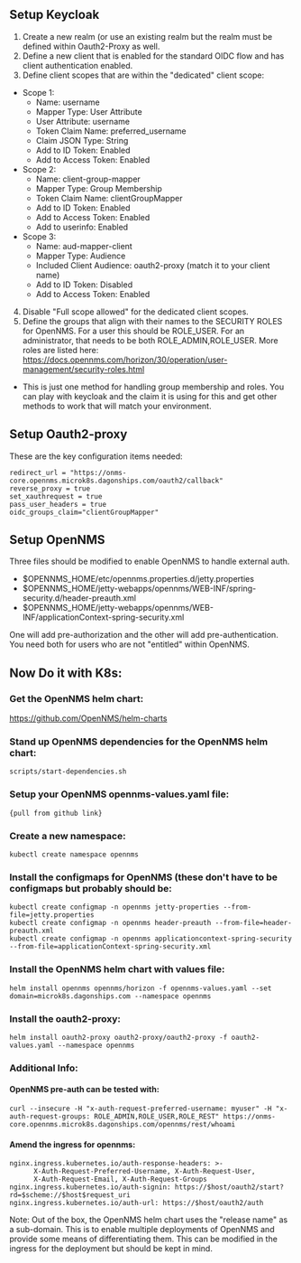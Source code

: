 ## Setup Keycloak
 1. Create a new realm (or use an existing realm but the realm must be defined within Oauth2-Proxy as well.
 2. Define a new client that is enabled for the standard OIDC flow and has client authentication enabled.
 3. Define client scopes that are within the "dedicated" client scope: 
   - Scope 1:
     - Name: username
     - Mapper Type: User Attribute
     - User Attribute: username
     - Token Claim Name: preferred_username
     - Claim JSON Type: String
     - Add to ID Token: Enabled
     - Add to Access Token: Enabled
   - Scope 2:
     - Name: client-group-mapper
     - Mapper Type: Group Membership
     - Token Claim Name: clientGroupMapper
     - Add to ID Token: Enabled
     - Add to Access Token: Enabled
     - Add to userinfo: Enabled
   - Scope 3:
     - Name: aud-mapper-client
     - Mapper Type: Audience
     - Included Client Audience: oauth2-proxy (match it to your client name)
     - Add to ID Token: Disabled
     - Add to Access Token: Enabled
 4. Disable "Full scope allowed" for the dedicated client scopes.
 5. Define the groups that align with their names to the SECURITY ROLES for OpenNMS.  For a user this should be ROLE_USER.  For an administrator, that needs to be both ROLE_ADMIN,ROLE_USER.  More roles are listed here: https://docs.opennms.com/horizon/30/operation/user-management/security-roles.html
   - This is just one method for handling group membership and roles.  You can play with keycloak and the claim it is using for this and get other methods to work that will match your environment.

## Setup Oauth2-proxy
These are the key configuration items needed:
    	
    redirect_url = "https://onms-core.opennms.microk8s.dagonships.com/oauth2/callback"
    reverse_proxy = true
    set_xauthrequest = true
    pass_user_headers = true
    oidc_groups_claim="clientGroupMapper"

## Setup OpenNMS
Three files should be modified to enable OpenNMS to handle external auth.

 - $OPENNMS_HOME/etc/opennms.properties.d/jetty.properties
 - $OPENNMS_HOME/jetty-webapps/opennms/WEB-INF/spring-security.d/header-preauth.xml
 - $OPENNMS_HOME/jetty-webapps/opennms/WEB-INF/applicationContext-spring-security.xml

One will add pre-authorization and the other will add pre-authentication.  You need both for users who are not "entitled" within OpenNMS.

## Now Do it with K8s:
	
### Get the OpenNMS helm chart:
https://github.com/OpenNMS/helm-charts
### Stand up OpenNMS dependencies for the OpenNMS helm chart:
	scripts/start-dependencies.sh
### Setup your OpenNMS opennms-values.yaml file:
	{pull from github link}
### Create a new namespace:
	kubectl create namespace opennms
### Install the configmaps for OpenNMS (these don't have to be configmaps but probably should be:
	kubectl create configmap -n opennms jetty-properties --from-file=jetty.properties
	kubectl create configmap -n opennms header-preauth --from-file=header-preauth.xml
	kubectl create configmap -n opennms applicationcontext-spring-security --from-file=applicationContext-spring-security.xml
### Install the OpenNMS helm chart with values file:
	helm install opennms opennms/horizon -f opennms-values.yaml --set domain=microk8s.dagonships.com --namespace opennms
### Install the oauth2-proxy:
	helm install oauth2-proxy oauth2-proxy/oauth2-proxy -f oauth2-values.yaml --namespace opennms
### Additional Info:
#### OpenNMS pre-auth can be tested with:

    curl --insecure -H "x-auth-request-preferred-username: myuser" -H "x-auth-request-groups: ROLE_ADMIN,ROLE_USER,ROLE_REST" https://onms-core.opennms.microk8s.dagonships.com/opennms/rest/whoami

#### Amend the ingress for opennms:
	nginx.ingress.kubernetes.io/auth-response-headers: >-
          X-Auth-Request-Preferred-Username, X-Auth-Request-User,
          X-Auth-Request-Email, X-Auth-Request-Groups
	nginx.ingress.kubernetes.io/auth-signin: https://$host/oauth2/start?rd=$scheme://$host$request_uri
	nginx.ingress.kubernetes.io/auth-url: https://$host/oauth2/auth

Note: Out of the box, the OpenNMS helm chart uses the "release name" as a sub-domain.  This is to enable multiple deployments of OpenNMS and provide some means of differentiating them.  This can be modified in the ingress for the deployment but should be kept in mind.
